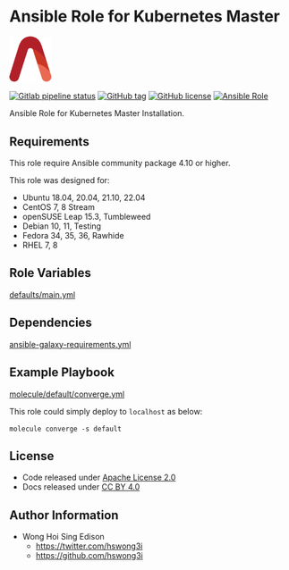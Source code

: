 # Ansible Role for Kubernetes Master

<img src="/alvistack.svg" width="75" alt="AlviStack">

[![Gitlab pipeline status](https://img.shields.io/gitlab/pipeline/alvistack/ansible-role-kube_master/master)](https://gitlab.com/alvistack/ansible-role-kube_master/-/pipelines)
[![GitHub tag](https://img.shields.io/github/tag/alvistack/ansible-role-kube_master.svg)](https://github.com/alvistack/ansible-role-kube_master/tags)
[![GitHub license](https://img.shields.io/github/license/alvistack/ansible-role-kube_master.svg)](https://github.com/alvistack/ansible-role-kube_master/blob/master/LICENSE)
[![Ansible Role](https://img.shields.io/badge/galaxy-alvistack.kube_master-blue.svg)](https://galaxy.ansible.com/alvistack/kube_master)

Ansible Role for Kubernetes Master Installation.

## Requirements

This role require Ansible community package 4.10 or higher.

This role was designed for:

  - Ubuntu 18.04, 20.04, 21.10, 22.04
  - CentOS 7, 8 Stream
  - openSUSE Leap 15.3, Tumbleweed
  - Debian 10, 11, Testing
  - Fedora 34, 35, 36, Rawhide
  - RHEL 7, 8

## Role Variables

[defaults/main.yml](defaults/main.yml)

## Dependencies

[ansible-galaxy-requirements.yml](ansible-galaxy-requirements.yml)

## Example Playbook

[molecule/default/converge.yml](molecule/default/converge.yml)

This role could simply deploy to `localhost` as below:

    molecule converge -s default

## License

  - Code released under [Apache License 2.0](LICENSE)
  - Docs released under [CC BY 4.0](http://creativecommons.org/licenses/by/4.0/)

## Author Information

  - Wong Hoi Sing Edison
      - <https://twitter.com/hswong3i>
      - <https://github.com/hswong3i>
